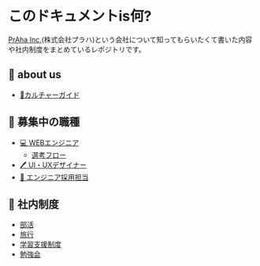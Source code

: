 <!-- DOCTOC SKIP -->

# このドキュメントis何?
[PrAha Inc.](https://www.praha-inc.com/)(株式会社プラハ)という会社について知ってもらいたくて書いた内容や社内制度をまとめているレポジトリです。

## 👀 about us
- [🎪カルチャーガイド](./カルチャーガイド.md)

## 👐 募集中の職種
- [💻 WEBエンジニア](./採用_WEBエンジニアの採用要件.md)
  - [選考フロー](./採用_WEBエンジニア選考フロー.md)
- [🖊 UI・UXデザイナー](./採用_UI・UXデザイナーの採用要件.md)
- [🤝 エンジニア採用担当](./採用_エンジニア採用担当の採用要件.md)

## 🏃 社内制度
- [部活](./社内制度_部活.md)
- [旅行](./社内制度_旅行.md)
- [学習支援制度](./社内制度_学習支援.md)
- [勉強会](./社内制度_勉強会.md)